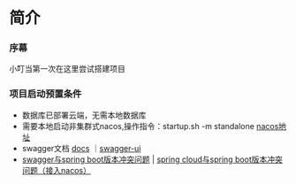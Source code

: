 # 简介

### 序幕
小叮当第一次在这里尝试搭建项目
### 项目启动预置条件
* 数据库已部署云端，无需本地数据库
* 需要本地启动非集群式nacos,操作指令：startup.sh -m standalone [nacos地址](http://localhost:8848/nacos)
* swagger文档 [docs](http://localhost:8080/docs.html) ｜[swagger-ui](http://localhost:8080/swagger-ui.html)
* [swagger与spring boot版本冲突问题](https://blog.csdn.net/hadues/article/details/123753888) | [spring cloud与spring boot版本冲突问题（接入nacos）](https://linjinp.blog.csdn.net/article/details/99292705)